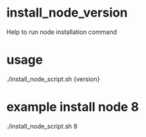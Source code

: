 # install_node_version
Help to run node installation command

# usage
./install_node_script.sh {version}

# example install node 8
./install_node_script.sh 8 
